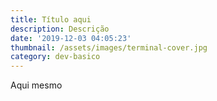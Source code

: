 ```yaml
---
title: Título aqui
description: Descrição
date: '2019-12-03 04:05:23'
thumbnail: /assets/images/terminal-cover.jpg
category: dev-basico
---
```

Aqui mesmo
